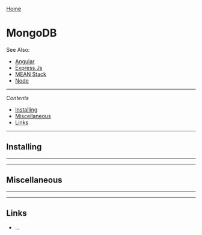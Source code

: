 [Home](Readme.md)
# MongoDB

See Also:

  - [Angular](Angular.md)
  - [Express.Js](ExpressJs.md)
  - [MEAN Stack](MEANStack.md)
  - [Node](Node.md)

---

*Contents*

- [Installing](MongoDB.md#installing)
- [Miscellaneous](MongoDB.md#miscellaneous)
- [Links](MongoDB.md#links)

---

## Installing

---

---

## Miscellaneous

---

---

## Links

- ...